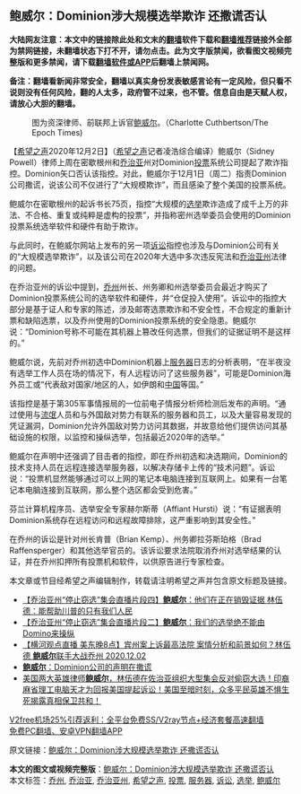  <h2>鲍威尔：Dominion涉大规模选举欺诈 还撒谎否认</h2> <p class="notice"><b>大陆网友注意：本文中的链接除此处和文末的<a href="https://github.com/bannedbook/fanqiang" >翻墙</a>软件下载和<a href="https://github.com/killgcd/justmysocks/blob/master/README.md">翻墙推荐</a>链接外全部为禁网链接，未翻墙状态下打不开，请勿点击。此为文字版禁闻，欲看图文视频完整版和更多禁闻，请下载<a href="https://github.com/bannedbook/fanqiang">翻墙软件或APP</a>后翻墙上禁闻网。</p><p>备注：翻墙看新闻非常安全，翻墙以真实身份发表敏感言论有一定风险，但只看不说则没有任何风险，翻的人太多，政府管不过来，也不管。信息自由是天赋人权，请放心大胆的翻墙。</b></p>  <div class="entry"> <figure><figcaption>图为资深律师、前联邦上诉官<a href="https://www.bannedbook.org/bnews/tag/%e9%b2%8d%e5%a8%81%e5%b0%94/" class="st_tag internal_tag" rel="tag" title="标签 鲍威尔 下的日志">鲍威尔</a>。（Charlotte Cuthbertson/The Epoch Times)</figcaption></figure> <p>【<span class='wp_keywordlink_affiliate'><a href="https://www.soundofhope.org" title="希望之声" target="_blank">希望之声</a></span>2020年12月2日】（<a href="https://www.bannedbook.org/bnews/tag/%e5%b8%8c%e6%9c%9b%e4%b9%8b%e5%a3%b0/" class="st_tag internal_tag" rel="tag" title="标签 希望之声 下的日志">希望之声</a>记者凌浩综合编译）鲍威尔（Sidney Powell）律师上周在密歇根州和<a href="https://www.bannedbook.org/bnews/tag/%E4%B9%94%E6%B2%BB%E4%BA%9A/" class="st_tag internal_tag" rel="tag" title="标签 乔治亚 下的日志">乔治亚</a>州对Dominion<a href="https://www.bannedbook.org/bnews/tag/%E6%8A%95%E7%A5%A8/" class="st_tag internal_tag" rel="tag" title="标签 投票 下的日志">投票</a>系统公司提起了欺诈指控。Dominion矢口否认该指控。对此，鲍威尔于12月1日（周二）指责Dominion公司撒谎，说该公司不仅进行了“大规模欺诈”，而且感染了整个美国的投票系统。</p> <p>鲍威尔在密歇根州的起诉书长75页，指控“大规模的<a href="https://www.bannedbook.org/bnews/tag/%e9%80%89%e4%b8%be/" class="st_tag internal_tag" rel="tag" title="标签 选举 下的日志">选举</a>欺诈造成了成千上万的非法、不合格、重复或纯粹是虚构的投票”，并指称密州选举委员会使用的Dominion投票系统选举软件和硬件有助于欺诈。</p> <p>与此同时，在鲍威尔网站上发布的另一项<a href="https://www.bannedbook.org/bnews/tag/%E8%AF%89%E8%AE%BC/" class="st_tag internal_tag" rel="tag" title="标签 诉讼 下的日志">诉讼</a>指控也涉及与Dominion公司有关的“大规模选举欺诈”，以及该公司在2020年大选中多次违反宪法和<a href="https://www.bannedbook.org/bnews/tag/%e4%b9%94%e6%b2%bb%e4%ba%9a%e5%b7%9e/" class="st_tag internal_tag" rel="tag" title="标签 乔治亚州 下的日志">乔治亚州</a>法律的问题。</p>  <p>在乔治亚州的诉讼中提到，<a href="https://www.bannedbook.org/bnews/tag/%E4%B9%94%E5%B7%9E/" class="st_tag internal_tag" rel="tag" title="标签 乔州 下的日志">乔州</a>州长、州务卿和州选举委员会最近才购买了Dominion投票系统公司的选举软件和硬件，并“仓促投入使用”。诉讼中的指控大部分是基于证人和专家的陈述，涉及邮寄选票欺诈和不安全性，不合规定的重新计票和缺陷选票，以及乔州使用的Dominion投票系统的安全隐患。鲍威尔说：“Dominion号称不可能在其机器上篡改任何选票，但我们的证据证明不是这样的。”</p> <p>鲍威尔说，先前对乔州初选中Dominion机器上<a href="https://www.bannedbook.org/bnews/tag/%E6%9C%8D%E5%8A%A1%E5%99%A8/" class="st_tag internal_tag" rel="tag" title="标签 服务器 下的日志">服务器</a>日志的分析表明，“在半夜没有选举工作人员在场的情况下，有人远程访问了这些服务器”，可能是Dominion海外员工或“代表敌对国家/地区的人，如伊朗和<span class='wp_keywordlink_affiliate'><a href="https://www.bannedbook.org/" title="中国" target="_blank">中国</a></span>等国。”</p> <p>该指控是基于第305军事情报局的一位前电子情报分析师检测后发布的声明。“通过使用与<span class='wp_keywordlink'><a href="https://www.bannedbook.org/forum11/topic282.html" title="禁片：评中国共产党的流氓本性" target="_blank">流氓</a></span>人员和与外国敌对势力有联系的服务器和员工，以及大量容易发现的凭证漏洞，Dominion允许外国敌对势力访问其数据，并故意给他们提供访问其基础设施的权限，以监控和操纵选举，包括最近2020年的选举。”</p>  <p>鲍威尔在声明中还强调了目击者的指控，即在乔州初选和决选期间，Dominion的技术支持人员在远程连接选举服务器，以解决存储卡上传的“技术问题”。诉讼说：“投票机显然能够通过可以上网的笔记本电脑连接到互联网上。如果有一台笔记本电脑连接到互联网，那么整个选区都会受到危害。”</p> <p>芬兰计算机程序员、选举安全专家赫尔斯蒂（Affiant Hursti）说：“有证据表明Dominion系统存在远程访问和远程故障排除，这严重影响到其安全性。”</p> <p>在乔州的诉讼是针对州长肯普（Brian Kemp）、州务卿拉芬斯珀格（Brad Raffensperger）和其他选举官员的。该诉讼要求法院取消乔州对选举结果的认证，并在乔州扣押所有投票机和软件，以供原告进行专家检查。</p>  <p>本文章或节目经希望之声编辑制作，转载请注明希望之声并包含原文标题及链接。</p> <ul class='op-related-articles' title='相关阅读'> <li><a href='https://www.bannedbook.org/bnews/bannedvideo/20201203/1441107.html' target='_blank'>【乔治亚州“停止窃选”集会直播片段四】<b>鲍威尔</b>：他们在正在销毁证据  林伍德：能帮助川普的只有我们人民</a></li> <li><a href='https://www.bannedbook.org/bnews/bannedvideo/20201203/1441102.html' target='_blank'>【乔治亚州“停止窃选”集会直播片段二】<b>鲍威尔</b>：我们的选举绝不能由Domino来操纵</a></li> <li><a href='https://www.bannedbook.org/bnews/bannedvideo/20201203/1441099.html' target='_blank'>【横河观点直播 美东晚8点】宾州案上诉最高法院 案情分析和前景如何？林伍德 <b>鲍威尔</b>联手大战乔州 2020.12.02</a></li> <li><a href='https://www.bannedbook.org/bnews/cnnews/20201203/1441095.html' target='_blank'><b>鲍威尔</b>：Dominion公司的声明在撒谎</a></li> <li><a href='https://www.bannedbook.org/bnews/bannedvideo/20201203/1441092.html' target='_blank'>美国两大英雄律师<b>鲍威尔</b>，林伍德在佐治亚组织大型集会反对偷窃大选！印裔麻省理工电脑天才为回报美国提起诉讼！美国至暗时刻，众多平民英雄不惧生死揭露真相保卫共和！</a></li> </ul> <p class="texttj"> <a href="https://www.bannedbook.org/forum23/topic22702.html" target="_blank">V2free机场25%引荐返利：全平台免费SS/V2ray节点+经济套餐高速翻墙</a><br/> <a href="https://github.com/bannedbook/fanqiang/wiki/%E7%A6%81%E9%97%BB%E7%BD%91%E5%AE%89%E5%8D%93%E7%BF%BB%E5%A2%99%E6%96%B0%E9%97%BBAPP" target="_blank">免费PC翻墙、安卓VPN翻墙APP</a></p><p>原文链接：<a class="src_link"  href="https://www.soundofhope.org/post/449467" target="_blank">鲍威尔：Dominion涉大规模选举欺诈 还撒谎否认</a></p><a name='sharetosocial'></a>       <div><b>本文的图文或视频完整版</b>：<a href='https://www.bannedbook.org/bnews/comments/20201203/1441178.html'>鲍威尔：Dominion涉大规模选举欺诈 还撒谎否认</a></div>  </div><!--END ENTRY--> <div class="postfooter"> <div>本文标签：<a href="https://www.bannedbook.org/bnews/tag/%E4%B9%94%E5%B7%9E/" rel="tag">乔州</a>, <a href="https://www.bannedbook.org/bnews/tag/%E4%B9%94%E6%B2%BB%E4%BA%9A/" rel="tag">乔治亚</a>, <a href="https://www.bannedbook.org/bnews/tag/%e4%b9%94%e6%b2%bb%e4%ba%9a%e5%b7%9e/" rel="tag">乔治亚州</a>, <a href="https://www.bannedbook.org/bnews/tag/%e5%b8%8c%e6%9c%9b%e4%b9%8b%e5%a3%b0/" rel="tag">希望之声</a>, <a href="https://www.bannedbook.org/bnews/tag/%E6%8A%95%E7%A5%A8/" rel="tag">投票</a>, <a href="https://www.bannedbook.org/bnews/tag/%E6%9C%8D%E5%8A%A1%E5%99%A8/" rel="tag">服务器</a>, <a href="https://www.bannedbook.org/bnews/tag/%E8%AF%89%E8%AE%BC/" rel="tag">诉讼</a>, <a href="https://www.bannedbook.org/bnews/tag/%e9%80%89%e4%b8%be/" rel="tag">选举</a>, <a href="https://www.bannedbook.org/bnews/tag/%e9%b2%8d%e5%a8%81%e5%b0%94/" rel="tag">鲍威尔</a></div>  </div><!--END POSTFOOTER--> 